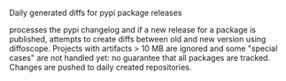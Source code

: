 Daily generated diffs for pypi package releases

processes the pypi changelog and if a new release for a package is published, attempts to create diffs between old and new version using diffoscope.
Projects with artifacts > 10 MB are ignored and some "special cases" are not handled yet: no guarantee that all packages are tracked.
Changes are pushed to daily created repositories.
